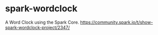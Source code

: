 spark-wordclock
===============

A Word Clock using the Spark Core.
https://community.spark.io/t/show-spark-wordclock-project/2347/
